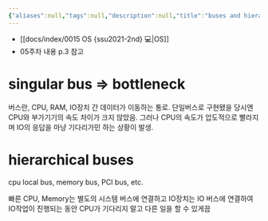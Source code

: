 ```yaml
---
{"aliases":null,"tags":null,"description":null,"title":"buses and hierarchical buses {os}","created":"2023-08-30T16:43:48","updated":"2023-08-30T16:50:47","dg-publish":true,"permalink":"/docs/buses and hierarchical buses {os}/","dgPassFrontmatter":true}
---
```


- [[docs/index/0015 OS {ssu2021-2nd} 💻\|OS]]
- 05주차 내용 p.3 참고

# singular bus => bottleneck

버스란, CPU, RAM, IO장치 간 데이터가 이동하는 통로. 단일버스로 구현됐을 당시엔 CPU와 부가기기의 속도 차이가 크지 않았음. 그러나 CPU의 속도가 압도적으로 빨라지며 IO의 응답을 마냥 기다리가민 하는 상황이 발생.

# hierarchical buses

cpu local bus, memory bus, PCI bus, etc.

빠른 CPU, Memory는 별도의 시스템 버스에 연결하고 IO장치는 IO 버스에 연결하여 IO작업이 진행되는 동안 CPU가 기다리지 말고 다른 일을 할 수 있게끔

